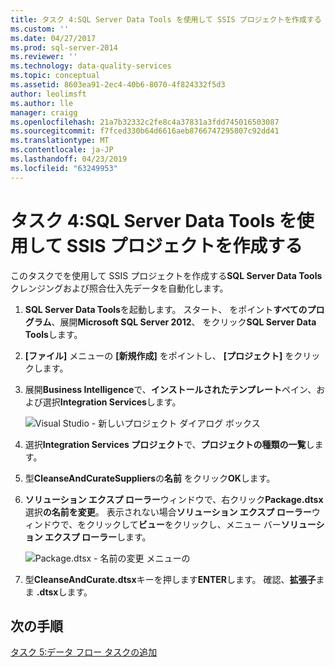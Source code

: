 ```yaml
---
title: タスク 4:SQL Server Data Tools を使用して SSIS プロジェクトを作成する |Microsoft Docs
ms.custom: ''
ms.date: 04/27/2017
ms.prod: sql-server-2014
ms.reviewer: ''
ms.technology: data-quality-services
ms.topic: conceptual
ms.assetid: 8603ea91-2ec4-40b6-8070-4f824332f5d3
author: leolimsft
ms.author: lle
manager: craigg
ms.openlocfilehash: 21a7b32332c2fe8c4a37831a3fdd745016503087
ms.sourcegitcommit: f7fced330b64d6616aeb8766747295807c92dd41
ms.translationtype: MT
ms.contentlocale: ja-JP
ms.lasthandoff: 04/23/2019
ms.locfileid: "63249953"
---
```

# <a name="task-4-creating-an-ssis-project-using-sql-server-data-tools"></a>タスク 4:SQL Server Data Tools を使用して SSIS プロジェクトを作成する
  このタスクでを使用して SSIS プロジェクトを作成する**SQL Server Data Tools**クレンジングおよび照合仕入先データを自動化します。  
  
1.  **SQL Server Data Tools**を起動します。 スタート、 をポイント**すべてのプログラム**、展開**Microsoft SQL Server 2012**、 をクリック**SQL Server Data Tools**します。  
  
2.  **[ファイル]** メニューの **[新規作成]** をポイントし、 **[プロジェクト]** をクリックします。  
  
3.  展開**Business Intelligence**で、**インストールされたテンプレート**ペイン、および選択**Integration Services**します。  
  
     ![Visual Studio - 新しいプロジェクト ダイアログ ボックス](../../2014/tutorials/media/et-creatinganssisprojectusingsqlsdt-01.jpg "Visual Studio - 新しいプロジェクト ダイアログ ボックス")  
  
4.  選択**Integration Services プロジェクト**で、**プロジェクトの種類の一覧**します。  
  
5.  型**CleanseAndCurateSuppliers**の**名前** をクリック**OK**します。  
  
6.  **ソリューション エクスプ ローラー**ウィンドウで、右クリック**Package.dtsx**選択**の名前を変更**。 表示されない場合**ソリューション エクスプ ローラー**ウィンドウで、をクリックして**ビュー**をクリックし、メニュー バー**ソリューション エクスプ ローラー**します。  
  
     ![Package.dtsx - 名前の変更 メニューの ](../../2014/tutorials/media/et-creatinganssisprojectusingsqlsdt-02.jpg "Package.dtsx - 名前の変更 メニュー")  
  
7.  型**CleanseAndCurate.dtsx**キーを押します**ENTER**します。 確認、**拡張子**まま **.dtsx**します。  
  
## <a name="next-step"></a>次の手順  
 [タスク 5:データ フロー タスクの追加](task-5-adding-data-flow-task.md)  
  
  
